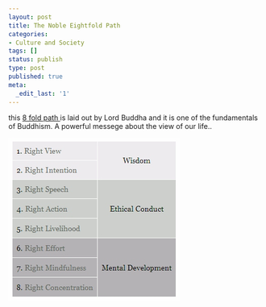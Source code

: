 ```yaml
---
layout: post
title: The Noble Eightfold Path
categories:
- Culture and Society
tags: []
status: publish
type: post
published: true
meta:
  _edit_last: '1'
---
```

this [8 fold path ](http://www.thebigview.com/buddhism/eightfoldpath.html)is laid out by Lord Buddha and it is one of the fundamentals of Buddhism. A powerful messege about the view of our life..

![](/img/eightpathfold.jpg)
